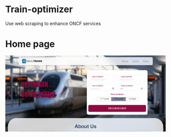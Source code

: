 # Train-optimizer
Use web scraping to enhance ONCF services

# Home page
![Home page](trainOptimizer.png)
